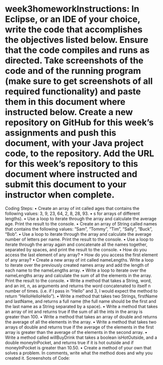 # week3homeworkInstructions: In Eclipse, or an IDE of your choice, write the code that accomplishes the objectives listed below. Ensure that the code compiles and runs as directed. Take screenshots of the code and of the running program (make sure to get screenshots of all required functionality) and paste them in this document where instructed below. Create a new repository on GitHub for this week’s assignments and push this document, with your Java project code, to the repository. Add the URL for this week’s repository to this document where instructed and submit this document to your instructor when complete.
Coding Steps:
	•	Create an array of int called ages that contains the following values: 3, 9, 23, 64, 2, 8, 28, 93.
	•	s for arrays of different lengths).
	•	Use a loop to iterate through the array and calculate the average age. Print the result to the console.
	•	Create an array of String called names that contains the following values: “Sam”, “Tommy”, “Tim”, “Sally”, “Buck”, “Bob”.
	•	Use a loop to iterate through the array and calculate the average number of letters per name. Print the result to the console.
	•	Use a loop to iterate through the array again and concatenate all the names together, separated by spaces, and print the result to the console.
	•	How do you access the last element of any array?
	•	How do you access the first element of any array?
	•	Create a new array of int called nameLengths. Write a loop to iterate over the previously created names array and add the length of each name to the nameLengths array.
	•	Write a loop to iterate over the nameLengths array and calculate the sum of all the elements in the array. Print the result to the console.
	•	Write a method that takes a String, word, and an int, n, as arguments and returns the word concatenated to itself n number of times. (i.e. if I pass in “Hello” and 3, I would expect the method to return “HelloHelloHello”).
	•	Write a method that takes two Strings, firstName and lastName, and returns a full name (the full name should be the first and the last name as a String separated by a space).
	•	Write a method that takes an array of int and returns true if the sum of all the ints in the array is greater than 100.
	•	Write a method that takes an array of double and returns the average of all the elements in the array.
	•	Write a method that takes two arrays of double and returns true if the average of the elements in the first array is greater than the average of the elements in the second array.
	•	Write a method called willBuyDrink that takes a boolean isHotOutside, and a double moneyInPocket, and returns true if it is hot outside and if moneyInPocket is greater than 10.50.
	•	Create a method of your own that solves a problem. In comments, write what the method does and why you created it.
Screenshots of Code:
